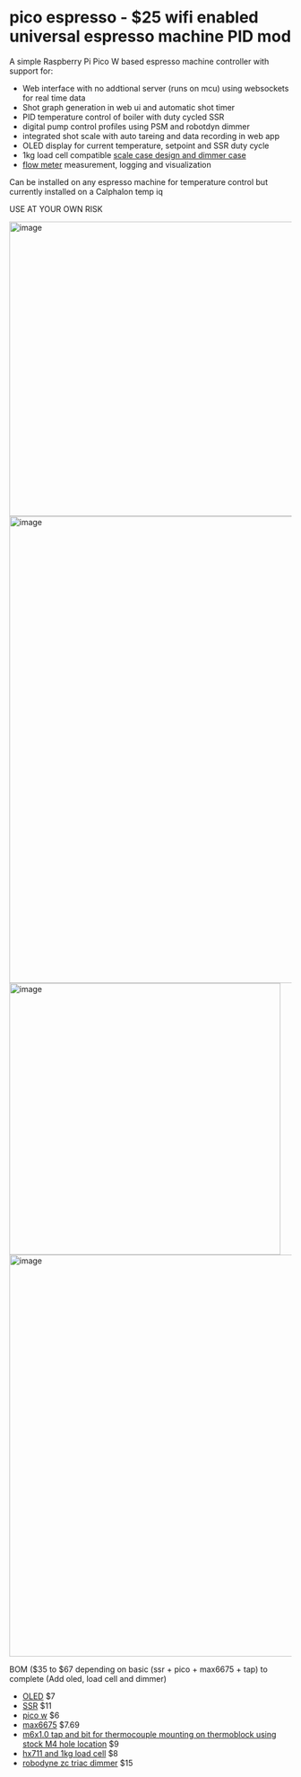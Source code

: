 # pico espresso - $25 wifi enabled universal espresso machine PID mod
A simple Raspberry Pi Pico W based espresso machine controller with support for:
+ Web interface with no addtional server (runs on mcu) using websockets for real time data
+ Shot graph generation in web ui and automatic shot timer
+ PID temperature control of boiler with duty cycled SSR
+ digital pump control profiles using PSM and robotdyn dimmer 
+ integrated shot scale with auto tareing and data recording in web app 
+ OLED display for current temperature, setpoint and SSR duty cycle
+ 1kg load cell compatible [scale case design and dimmer case](./scale/)
+ [flow meter](https://kh-technic.dk/wp-content/uploads/2020/02/AB32.pdf) measurement, logging and visualization

Can be installed on any espresso machine for temperature control but currently installed on a Calphalon temp iq

USE AT YOUR OWN RISK

<img width="525" alt="image" src="https://user-images.githubusercontent.com/7244561/224531848-6d100060-4e1f-419d-9af9-2c0689ea6759.png">

<img width="832" alt="image" src="https://user-images.githubusercontent.com/7244561/226158709-e625b27c-5086-42d7-906a-51a9e0636f17.png">

<img width="484" alt="image" src="https://user-images.githubusercontent.com/7244561/224907716-6cad9fbb-22c7-4549-ba82-bac22ce69091.png">

<img width="716" alt="image" src="https://user-images.githubusercontent.com/7244561/226081132-0829dc62-02af-465b-8f18-45fab9d41ccb.png">


BOM ($35 to $67 depending on basic (ssr + pico + max6675 + tap) to complete (Add oled, load cell and dimmer)
+ [OLED](https://www.amazon.com/gp/product/B072Q2X2LL/ref=ppx_yo_dt_b_asin_title_o00_s01?ie=UTF8&psc=1) $7
+ [SSR](https://www.amazon.com/gp/product/B08GPB7N2T/ref=ppx_yo_dt_b_asin_title_o01_s00?ie=UTF8&psc=1) $11
+ [pico w](https://www.microcenter.com/product/650108/raspberry-pi-pico-w) $6
+ [max6675](https://www.amazon.com/gp/product/B01HT871SO/ref=ppx_yo_dt_b_asin_title_o01_s00?ie=UTF8&psc=1) $7.69
+ [m6x1.0 tap and bit for thermocouple mounting on thermoblock using stock M4 hole location](https://www.amazon.com/uxcell-Spiral-Titanium-Machine-Threading/dp/B09TYS683J/ref=sr_1_4?keywords=m6+x+1+tap+and+bit&qid=1678515435&sr=8-4) $9
+ [hx711 and 1kg load cell](https://www.amazon.com/gp/product/B08KRV8VYP/ref=ppx_yo_dt_b_asin_title_o07_s03?ie=UTF8&psc=1) $8
+ [robodyne zc triac dimmer](https://www.amazon.com/gp/product/B071X19VL1/ref=ppx_yo_dt_b_asin_title_o03_s00?ie=UTF8&psc=1) $15
